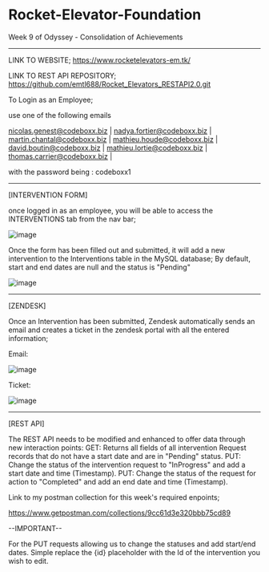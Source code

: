 # Rocket-Elevator-Foundation
Week 9 of Odyssey - Consolidation of Achievements

__________________________________________________

LINK TO WEBSITE; https://www.rocketelevators-em.tk/

LINK TO REST API REPOSITORY; https://github.com/emtl688/Rocket_Elevators_RESTAPI2.0.git 

To Login as an Employee;

use one of the following emails

nicolas.genest@codeboxx.biz |
nadya.fortier@codeboxx.biz |
martin.chantal@codeboxx.biz |
mathieu.houde@codeboxx.biz |
david.boutin@codeboxx.biz |
mathieu.lortie@codeboxx.biz |
thomas.carrier@codeboxx.biz |

with the password being :   codeboxx1

__________________________________________________


[INTERVENTION FORM]

once logged in as an employee, you will be able to access the INTERVENTIONS tab from the nav bar;

![image](https://user-images.githubusercontent.com/74794151/112703728-57789880-8e6e-11eb-911b-dbe2e6672e17.png)


Once the form has been filled out and submitted, it will add a new intervention to the Interventions table in the MySQL database;
By default, start and end dates are null and the status is "Pending"


![image](https://user-images.githubusercontent.com/74794151/112703931-18971280-8e6f-11eb-862d-6a8f77396fb4.png)



__________________________________________________


[ZENDESK]

Once an Intervention has been submitted, Zendesk automatically sends an email and creates a ticket in the zendesk portal with all the entered information;



Email:

![image](https://user-images.githubusercontent.com/74794151/112703965-42e8d000-8e6f-11eb-91cd-61405160d616.png)



Ticket:

![image](https://user-images.githubusercontent.com/74794151/112703975-4e3bfb80-8e6f-11eb-995a-4b4bfc1d5631.png)


____________________________________________________


[REST API]

The REST API needs to be modified and enhanced to offer data through new interaction points:
GET: Returns all fields of all intervention Request records that do not have a start date and are in "Pending" status.
PUT: Change the status of the intervention request to "InProgress" and add a start date and time (Timestamp).
PUT: Change the status of the request for action to "Completed" and add an end date and time (Timestamp).

Link to my postman collection for this week's required enpoints;

https://www.getpostman.com/collections/9cc61d3e320bbb75cd89

--IMPORTANT--

For the PUT requests allowing us to change the statuses and add start/end dates. Simple replace the {id} placeholder with the Id of the intervention you wish to edit.



